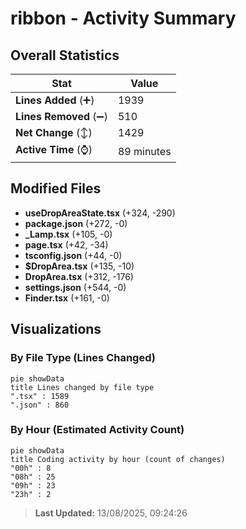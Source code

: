 # ribbon - Activity Summary 

## Overall Statistics

| Stat                   | Value                                                             |
| ---------------------- | ----------------------------------------------------------------- |
| **Lines Added** (➕)   | 1939                                          |
| **Lines Removed** (➖) | 510                                        |
| **Net Change** (↕)    | 1429                |
| **Active Time** (⌚)   | 89 minutes |


## Modified Files
- **useDropAreaState.tsx** (+324, -290)
- **package.json** (+272, -0)
- **_Lamp.tsx** (+105, -0)
- **page.tsx** (+42, -34)
- **tsconfig.json** (+44, -0)
- **$DropArea.tsx** (+135, -10)
- **DropArea.tsx** (+312, -176)
- **settings.json** (+544, -0)
- **Finder.tsx** (+161, -0)

## Visualizations

### By File Type (Lines Changed)

```mermaid
pie showData
title Lines changed by file type
".tsx" : 1589
".json" : 860
```

### By Hour (Estimated Activity Count)

```mermaid
pie showData
title Coding activity by hour (count of changes)
"00h" : 8
"08h" : 25
"09h" : 23
"23h" : 2
```


> **Last Updated:** 13/08/2025, 09:24:26